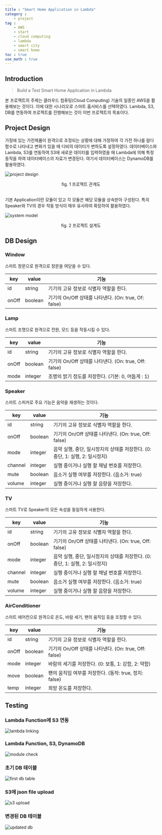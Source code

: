 ```yaml
---
title : "Smart Home Application in Lambda"
category :
    - project
tag : 
    - AWS
    - start
    - cloud computing
    - lambda
    - smart city
    - smart home
toc : true
use_math : true
---
```


## Introduction

> Build a Test Smart Home Application in Lambda

본 프로젝트의 주제는 클라우드 컴퓨팅(Cloud Computing) 기술의 일종인 AWS을 활용해보는 것이다. 이에 대한 시나리오로 스마트 홈서비스를 선택하였다. Lambda, S3, DB를 연동하여 프로젝트를 진행해보는 것이 이번 프로젝트의 목표이다.

## Project Design

가정에 있는 가전제품이 원격으로 조정되는 상황에 대해 가정하여 각 가전 하나를 람다 함수로 나타내고 변화가 있을 때 디비의 데이터가 변하도록 설정하였다. 데이터베이스와 Lambda, S3를 연동하여 S3에 새로운 데이터를 입력하였을 때 Lambda에 의해 특정 동작을 하여 데이터베이스의 자료가 변경된다.
여기서 데이터베이스는 DynamoDB를 활용하였다.

![project design](/assets/images/AWS/project-module.png )
<div style="text-align: center">fig. 1 프로젝트 관계도</div>  

<br> 

기본 Application이란 모듈이 있고 각 모듈은 해당 모듈을 상속받아 구성된다. 특히 Speaker와 TV의 경우 작동 방식이 매우 유사하여 확장하여 활용하였다.

![system model](/assets/images/AWS/project-archi.png )
<div style="text-align: center">fig. 2 프로젝트 설계도 </div>

## DB Design

### Window
 
스마트 창문으로 원격으로 창문을 여닫을 수 있다.

key | value | 기능 
--- | --- | ---
id | string | 기기의 고유 정보로 식별자 역할을 한다.
onOff | boolean | 기기의 On/Off 상태를 나타낸다. (On: true, Of: false)

### Lamp

스마트 조명으로 원격으로 전원, 모드 등을 작동시킬 수 있다.

key | value | 기능 
--- | --- | ---
id | string | 기기의 고유 정보로 식별자 역할을 한다.
onOff | boolean | 기기의 On/Off 상태를 나타낸다. (On: true, Off: false)
mode | integer | 조명의 밝기 정도를 저장한다. (기본: 0, 어둡게 : 1)

### Speaker

스마트 스피커로 주요 기능은 음악을 재생하는 것이다.

key | value | 기능 
--- | --- | ---
id | string | 기기의 고유 정보로 식별자 역할을 한다.
onOff | boolean | 기기의 On/Off 상태를 나타낸다. (On: true, Off: false)
mode | integer | 음악 실행, 중단, 일시정지의 상태를 저장한다. (0: 중단, 1: 실행, 2: 일시정지)
channel | integer | 실행 중이거나 실행 할 채널 번호를 저장한다.
mute | boolean | 음소거 실행 여부를 저장한다. (음소거: true)
volume | integer | 실행 중이거나 실행 할 음량을 저장한다.

### TV

스마트 TV로 Speaker의 모든 속성을 동일하게 사용한다.

key | value | 기능 
--- | --- | ---
id | string | 기기의 고유 정보로 식별자 역할을 한다.
onOff | boolean | 기기의 On/Off 상태를 나타낸다. (On: true, Off: false)
mode | integer | 음악 실행, 중단, 일시정지의 상태를 저장한다. (0: 중단, 1: 실행, 2: 일시정지)
channel | integer | 실행 중이거나 실행 할 채널 번호를 저장한다.
mute | boolean | 음소거 실행 여부를 저장한다. (음소거: true)
volume | integer | 실행 중이거나 실행 할 음량을 저장한다.

### AirConditioner

스마트 에어컨으로 원격으로 온도, 바람 세기, 팬의 움직임 등을 조정할 수 있다.

key | value | 기능 
--- | --- | ---
id | string | 기기의 고유 정보로 식별자 역할을 한다.
onOff | boolean | 기기의 On/Off 상태를 나타낸다. (On: true, Off: false)
mode | integer | 바람의 세기를 저장한다. (0: 보통, 1: 강함, 2: 약함)
move | boolean | 팬의 움직임 여부를 저장한다. (동작: true, 정지: false)
temp | integer | 희망 온도를 저장한다.

## Testing

### Lambda Function에 S3 연동
![lambda linking](/assets/images/AWS/lambda-linking.png )

### Lambda Function, S3, DynamoDB
![module check](/assets/images/AWS/check.png )

### 초기 DB 테이블
![first db table](/assets/images/AWS/first-db.png )

### S3에 json file upload
![s3 upload](/assets/images/AWS/s3-upload.png )

### 변경된 DB 테이블
![updated db](/assets/images/AWS/updated-db.png )
